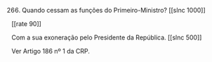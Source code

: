 266. Quando cessam as funções do Primeiro-Ministro?
[[slnc 1000]]

[[rate 90]]

Com a sua exoneração pelo Presidente da República.
[[slnc 500]]

Ver Artigo 186 nº 1 da CRP.
